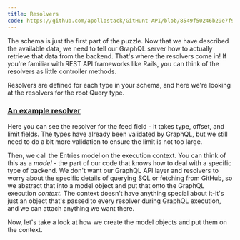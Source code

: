 ```yaml
---
title: Resolvers
code: https://github.com/apollostack/GitHunt-API/blob/8549f50246b29e7f999a96ec15406c0a82713321/api/schema.js#L49-L61
---
```


The schema is just the first part of the puzzle. Now that we have described the available data, we need to tell our GraphQL server how to actually retrieve that data from the backend. That's where the resolvers come in! If you're familiar with REST API frameworks like Rails, you can think of the resolvers as little controller methods.

Resolvers are defined for each type in your schema, and here we're looking at the resolvers for the root Query type.

<a href="https://github.com/apollostack/GitHunt-API/blob/8549f50246b29e7f999a96ec15406c0a82713321/api/schema.js#L50-L54" id="feed-resolver"><h3>An example resolver</h3></a>

Here you can see the resolver for the feed field - it takes type, offset, and limit fields. The types have already been validated by GraphQL, but we still need to do a bit more validation to ensure the limit is not too large.

Then, we call the Entries model on the execution context. You can think of this as a *model* - the part of our code that knows how to deal with a specific type of backend. We don't want our GraphQL API layer and resolvers to worry about the specific details of querying SQL or fetching from GitHub, so we abstract that into a model object and put that onto the GraphQL execution *context*. The context doesn't have anything special about it-it's just an object that's passed to every resolver during GraphQL execution, and we can attach anything we want there.

Now, let's take a look at how we create the model objects and put them on the context.
